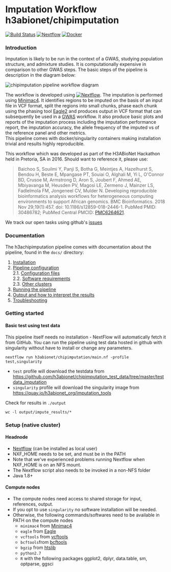 # Imputation Workflow h3abionet/chipimputation

[![Build Status](https://travis-ci.org/h3abionet/chipimputation.svg?branch=master)](https://travis-ci.org/h3abionet/chipimputation)
[![Nextflow](https://img.shields.io/badge/nextflow-%E2%89%A520.04.0-brightgreen.svg)](https://www.nextflow.io/)
[![Docker](https://img.shields.io/badge/docker%20registry-Quay.io-red)](https://quay.io/h3abionet_org/imputation_tools)


### Introduction
Imputation is likely to be run in the context of a GWAS, studying population structure, and admixture studies. It is computationally expensive in comparison to other GWAS steps.
The basic steps of the pipeline is description in the diagram below:

![chipimputation pipeline workflow diagram](https://www.h3abionet.org/images/workflows/snp_imputation_workflow.png)

The workflow is developed using [![Nextflow](https://img.shields.io/badge/nextflow-%E2%89%A520.04.0-brightgreen.svg)](https://www.nextflow.io/). The imputation is performed using [Minimac4](https://genome.sph.umich.edu/wiki/Minimac4). It identifies regions to be imputed on the basis of an input file in VCF format, split the regions into small chunks, phase each chunk using the phasing tool [Eagle2](https://data.broadinstitute.org/alkesgroup/Eagle/) and produces output in VCF format that can subsequently be used in a [GWAS]() workflow. It also produce basic plots and reports of the imputation process including the imputation performance report, the imputation accuracy, the allele frequency of the imputed vs of the reference panel and other metrics.    
This pipeline comes with docker/singularity containers making installation trivial and results highly reproducible.

This  workflow which was developed as part of the H3ABioNet Hackathon held in Pretoria, SA in 2016. Should want to reference it, please use:  
>Baichoo S, Souilmi Y, Panji S, Botha G, Meintjes A, Hazelhurst S, Bendou H, Beste E, Mpangase PT, Souiai O, Alghali M, Yi L, O'Connor BD, Crusoe M, Armstrong D, Aron S, Joubert F, Ahmed AE, Mbiyavanga M, Heusden PV, Magosi LE, Zermeno J, Mainzer LS, Fadlelmola FM, Jongeneel CV, Mulder N. Developing reproducible bioinformatics analysis workflows for heterogeneous computing environments to support African genomics. BMC Bioinformatics. 2018 Nov 29;19(1):457. doi: 10.1186/s12859-018-2446-1. PubMed PMID: 30486782; PubMed Central PMCID: [PMC6264621](https://www.ncbi.nlm.nih.gov/pmc/articles/PMC6264621/).

We track our open tasks using github's [issues](https://github.com/h3abionet/chipimputation/issues)

### Documentation
The h3achipimputation pipeline comes with documentation about the pipeline, found in the `docs/` directory:

1. [Installation](installation.md)
2. [Pipeline configuration](docs/config_files.md)  
    2.1. [Configuration files](docs/configs.md)  
    2.2. [Software requirements](docs/soft_requirements.md)  
    2.3. [Other clusters](docs/other_clusters.md)  
3. [Running the pipeline](usage.md)
4. [Output and how to interpret the results](output.md)
5. [Troubleshooting](troubleshooting.md)

### Getting started

#### Basic test using test data
This pipeline itself needs no installation - NextFlow will automatically fetch it from GitHub.
You can run the pipeline using test data hosted in github with singularity without have to install or change any parameters.
```
nextflow run h3abionet/chipimputation/main.nf -profile test,singularity
```
- `test` profile will download the testdata from https://github.com/h3abionet/chipimputation_test_data/tree/master/testdata_imputation
- `singularity` profile will download the singularity image from https://quay.io/h3abionet_org/imputation_tools

Check for results in `./output`
```
wc -l output/impute_results/*
```

### Setup (native cluster)

#### Headnode
  - [Nextflow](https://www.nextflow.io/) (can be installed as local user)
   - NXF_HOME needs to be set, and must be in the PATH
   - Note that we've experienced problems running Nextflow when NXF_HOME is on an NFS mount.
   - The Nextflow script also needs to be invoked in a non-NFS folder
  - Java 1.8+

#### Compute nodes

- The compute nodes need access to shared storage for input, references, output.
- If you opt to use `singularity` no software installation will be needed.
- Otherwise, the following commands/softwares need to be available in PATH on the compute nodes
  - `minimac4` from [Minimac4](https://genome.sph.umich.edu/wiki/Minimac4)
  - `eagle` from [Eagle](https://data.broadinstitute.org/alkesgroup/Eagle/)
  - `vcftools` from [vcftools](https://vcftools.github.io/index.html)
  - `bcftools`from [bcftools](https://samtools.github.io/bcftools/bcftools.html)
  - `bgzip` from [htslib](http://www.htslib.org)
  - `python2.7`
  - `R` with the following packages ggplot2, dplyr, data.table, sm, optparse, ggsci
